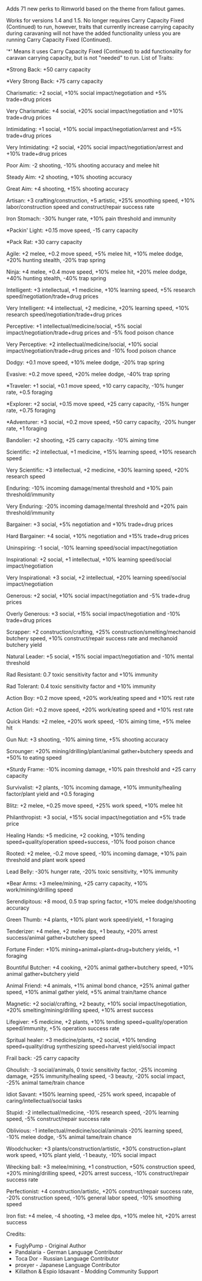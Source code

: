 Adds 71 new perks to Rimworld based on the theme from fallout games.

Works for versions 1.4 and 1.5.
No longer requires Carry Capacity Fixed (Continued) to run, however, traits that currently increase carrying capacity during caravaning will not have the added functionality unless you are running Carry Capacity Fixed (Continued).

'\*' Means it uses Carry Capacity Fixed (Continued) to add functionality for caravan carrying capacity, but is not "needed" to run.
List of Traits:

\*Strong Back: +50 carry capacity

\*Very Strong Back: +75 carry capacity

Charismatic: +2 social, +10% social impact/negotiation and +5% trade+drug prices

Very Charismatic: +4 social, +20% social impact/negotiation and +10% trade+drug prices

Intimidating: +1 social, +10% social impact/negotiation/arrest and +5% trade+drug prices

Very Intimidating: +2 social, +20% social impact/negotiation/arrest and +10% trade+drug prices

Poor Aim: -2 shooting, -10% shooting accuracy and melee hit

Steady Aim: +2 shooting, +10% shooting accuracy

Great Aim: +4 shooting, +15% shooting accuracy

Artisan: +3 crafting/construction, +5 artistic, +25% smoothing speed, +10% labor/construction speed and construct/repair success rate

Iron Stomach: -30% hunger rate, +10% pain threshold and immunity

\*Packin' Light: +0.15 move speed, -15 carry capacity

\*Pack Rat: +30 carry capacity

Agile: +2 melee, +0.2 move speed, +5% melee hit, +10% melee dodge, +20% hunting stealth, -20% trap spring

Ninja: +4 melee, +0.4 move speed, +10% melee hit, +20% melee dodge, +40% hunting stealth, -40% trap spring

Intelligent: +3 intellectual, +1 medicine, +10% learning speed, +5% research speed/negotiation/trade+drug prices

Very Intelligent: +4 intellectual, +2 medicine, +20% learning speed, +10% research speed/negotiation/trade+drug prices

Perceptive: +1 intellectual/medicine/social, +5% social impact/negotiation/trade+drug prices and -5% food poison chance

Very Perceptive: +2 intellectual/medicine/social, +10% social impact/negotiation/trade+drug prices and -10% food poison chance

Dodgy: +0.1 move speed, +10% melee dodge, -20% trap spring

Evasive: +0.2 move speed, +20% melee dodge, -40% trap spring

\*Traveler: +1 social, +0.1 move speed, +10 carry capacity, -10% hunger rate, +0.5 foraging

\*Explorer: +2 social, +0.15 move speed, +25 carry capacity, -15% hunger rate, +0.75 foraging

\*Adventurer: +3 social, +0.2 move speed, +50 carry capacity, -20% hunger rate, +1 foraging

Bandolier: +2 shooting, +25 carry capacity. -10% aiming time

Scientific: +2 intellectual, +1 medicine, +15% learning speed, +10% research speed

Very Scientific: +3 intellectual, +2 medicine, +30% learning speed, +20% research speed

Enduring: -10% incoming damage/mental threshold and +10% pain threshold/immunity

Very Enduring: -20% incoming damage/mental threshold and +20% pain threshold/immunity

Bargainer: +3 social, +5% negotiation and +10% trade+drug prices

Hard Bargainer: +4 social, +10% negotiation and +15% trade+drug prices

Uninspiring: -1 social, -10% learning speed/social impact/negotiation

Inspirational: +2 social, +1 intellectual, +10% learning speed/social impact/negotiation

Very Inspirational: +3 social, +2 intellectual, +20% learning speed/social impact/negotiation

Generous: +2 social, +10% social impact/negotiation and -5% trade+drug prices

Overly Generous: +3 social, +15% social impact/negotiation and -10% trade+drug prices

Scrapper: +2 construction/crafting, +25% construction/smelting/mechanoid butchery speed, +10% construct/repair success rate and mechanoid butchery yield

Natural Leader: +5 social, +15% social impact/negotiation and -10% mental threshold

Rad Resistant: 0.7 toxic sensitivity factor and +10% immunity

Rad Tolerant: 0.4 toxic sensitivity factor and +10% immunity

Action Boy: +0.2 move speed, +20% work/eating speed and +10% rest rate

Action Girl: +0.2 move speed, +20% work/eating speed and +10% rest rate

Quick Hands: +2 melee, +20% work speed, -10% aiming time, +5% melee hit

Gun Nut: +3 shooting, -10% aiming time, +5% shooting accuracy

Scrounger: +20% mining/drilling/plant/animal gather+butchery speeds and +50% to eating speed

\*Sturdy Frame: -10% incoming damage, +10% pain threshold and +25 carry capacity

Survivalist: +2 plants, -10% incoming damage, +10% immunity/healing factor/plant yield and +0.5 foraging

Blitz: +2 melee, +0.25 move speed, +25% work speed, +10% melee hit

Philanthropist: +3 social, +15% social impact/negotiation and +5% trade price

Healing Hands: +5 medicine, +2 cooking, +10% tending speed+quality/operation speed+success, -10% food poison chance

Rooted: +2 melee, -0.2 move speed, -10% incoming damage, +10% pain threshold and plant work speed

Lead Belly: -30% hunger rate, -20% toxic sensitivity, +10% immunity

\*Bear Arms: +3 melee/mining, +25 carry capacity, +10% work/mining/drilling speed

Serendipitous: +8 mood, 0.5 trap spring factor, +10% melee dodge/shooting accuracy

Green Thumb: +4 plants, +10% plant work speed/yield, +1 foraging

Tenderizer: +4 melee, +2 melee dps, +1 beauty, +20% arrest success/animal gather+butchery speed

Fortune Finder: +10% mining+animal+plant+drug+butchery yields, +1 foraging

Bountiful Butcher: +4 cooking, +20% animal gather+butchery speed, +10% animal gather+butchery yield

Animal Friend: +4 animals, +1% animal bond chance, +25% animal gather speed, +10% animal gather yield, +5% animal train/tame chance

Magnetic: +2 social/crafting, +2 beauty, +10% social impact/negotiation, +20% smelting/mining/drilling speed, +10% arrest success

Lifegiver: +5 medicine, +2 plants, +10% tending speed+quality/operation speed/immunity, +5% operation success rate

Spritual healer: +3 medicine/plants, +2 social, +10% tending speed+quality/drug synthesizing speed+harvest yield/social impact

Frail back: -25 carry capacity

Ghoulish: -3 social/animals, 0 toxic sensitivity factor, -25% incoming damage, +25% immunity/healing speed, -3 beauty, -20% social impact, -25% animal tame/train chance

Idiot Savant: +150% learning speed, -25% work speed, incapable of caring/intellectual/social tasks

Stupid: -2 intellectual/medicine, -10% research speed, -20% learning speed, -5% construct/repair success rate

Oblivious: -1 intellectual/medicine/social/animals -20% learning speed, -10% melee dodge, -5% animal tame/train chance

Woodchucker: +3 plants/construction/artistic, +30% construction+plant work speed, +10% plant yield, -1 beauty, -10% social impact

Wrecking ball: +3 melee/mining, +1 construction, +50% construction speed, +20% mining/drilling speed, +20% arrest success, -10% construct/repair success rate

Perfectionist: +4 construction/artistic, +20% construct/repair success rate, -20% construction speed, -10% general labor speed, -10% smoothing speed

Iron fist: +4 melee, -4 shooting, +3 melee dps, +10% melee hit, +20% arrest success

Credits:

-   FuglyPump - Original Author
-   Pandalaria - German Language Contributor
-   Toca Dor - Russian Language Contributor
-   proxyer - Japanese Language Contributor
-   Killathon & Espio Idsavant - Modding Community Support

